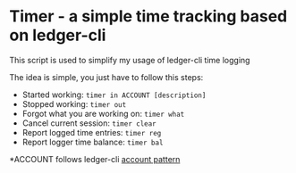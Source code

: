 # Timer - a simple time tracking based on ledger-cli

This script is used to simplify my usage of ledger-cli time logging

The idea is simple, you just have to follow this steps:

- Started working: `timer in ACCOUNT [description]`
- Stopped working: `timer out`
- Forgot what you are working on: `timer what`
- Cancel current session: `timer clear`
- Report logged time entries: `timer reg`
- Report logger time balance: `timer bal`

*ACCOUNT follows ledger-cli [account pattern](https://www.ledger-cli.org/3.0/doc/ledger3.html#Structuring-your-Accounts) 
